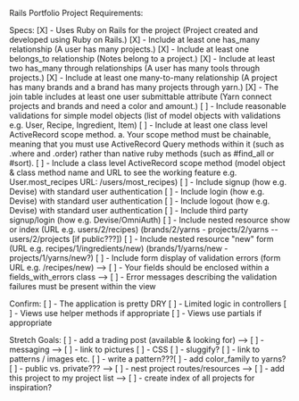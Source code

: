 Rails Portfolio Project Requirements:

Specs:
[X] - Uses Ruby on Rails for the project
    (Project created and developed using Ruby on Rails.)
[X] - Include at least one has_many relationship
    (A user has many projects.)
[X] - Include at least one belongs_to relationship
    (Notes belong to a project.)
[X] - Include at least two has_many through relationships
    (A user has many tools through projects.)
[X] - Include at least one many-to-many relationship
    (A project has many brands and a brand has many projects through yarn.)
[X] - The join table includes at least one user submittable attribute
    (Yarn connect projects and brands and need a color and amount.)
[ ] - Include reasonable validations for simple model objects (list of model objects with validations e.g. User, Recipe, Ingredient, Item)
[ ] - Include at least one class level ActiveRecord scope method. a. Your scope method must be chainable, meaning that you must use ActiveRecord Query methods within it (such as .where and .order) rather than native ruby methods (such as #find_all or #sort).
[ ] - Include a class level ActiveRecord scope method (model object & class method name and URL to see the working feature e.g. User.most_recipes URL: /users/most_recipes)
[ ] - Include signup (how e.g. Devise) with standard user authentication
[ ] - Include login (how e.g. Devise) with standard user authentication
[ ] - Include logout (how e.g. Devise) with standard user authentication
[ ] - Include third party signup/login (how e.g. Devise/OmniAuth)
[ ] - Include nested resource show or index (URL e.g. users/2/recipes) (brands/2/yarns - projects/2/yarns -- users/2/projects [if public???])
[ ] - Include nested resource "new" form (URL e.g. recipes/1/ingredients/new) (brands/1/yarns/new - projects/1/yarns/new?)
[ ] - Include form display of validation errors (form URL e.g. /recipes/new)
    --> [ ] - Your fields should be enclosed within a fields_with_errors class
    --> [ ] - Error messages describing the validation failures must be present within the view

Confirm:
[ ] - The application is pretty DRY
[ ] - Limited logic in controllers
[ ] - Views use helper methods if appropriate
[ ] - Views use partials if appropriate

Stretch Goals:
[ ] - add a trading post (available & looking for)
    --> [ ] - messaging
    --> [ ] - link to pictures
[ ] - CSS
[ ] - sluggify?
[ ] - link to patterns / images etc.
[ ] - write a pattern???[ ] - add color_family to yarns?
[ ] - public vs. private???
    --> [ ] - nest project routes/resources
    --> [ ] - add this project to my project list
    --> [ ] - create index of all projects for inspiration?
